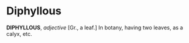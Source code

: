 # Diphyllous

**DIPHYLLOUS**, _adjective_ \[Gr., a leaf.\] In botany, having two leaves, as a calyx, etc.